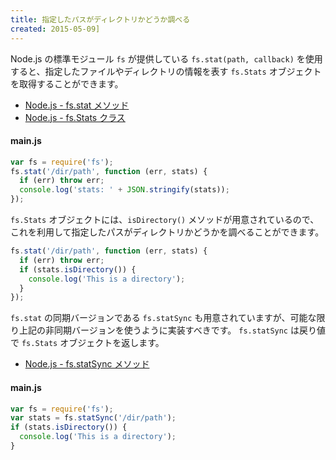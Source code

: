 ```yaml
---
title: 指定したパスがディレクトリかどうか調べる
created: 2015-05-09]
---
```


Node.js の標準モジュール `fs` が提供している `fs.stat(path, callback)` を使用すると、指定したファイルやディレクトリの情報を表す `fs.Stats` オブジェクトを取得することができます。

- [Node.js - fs.stat メソッド](https://nodejs.org/api/fs.html#fs_fs_stat_path_callback)
- [Node.js - fs.Stats クラス](https://nodejs.org/api/fs.html#fs_class_fs_stats)

#### main.js

```javascript
var fs = require('fs');
fs.stat('/dir/path', function (err, stats) {
  if (err) throw err;
  console.log('stats: ' + JSON.stringify(stats));
});
```

`fs.Stats` オブジェクトには、`isDirectory()` メソッドが用意されているので、これを利用して指定したパスがディレクトリかどうかを調べることができます。

```javascript
fs.stat('/dir/path', function (err, stats) {
  if (err) throw err;
  if (stats.isDirectory()) {
    console.log('This is a directory');
  }
});
```

`fs.stat` の同期バージョンである `fs.statSync` も用意されていますが、可能な限り上記の非同期バージョンを使うように実装すべきです。
`fs.statSync` は戻り値で `fs.Stats` オブジェクトを返します。

- [Node.js - fs.statSync メソッド](https://nodejs.org/api/fs.html#fs_fs_statsync_path)

#### main.js

```javascript
var fs = require('fs');
var stats = fs.statSync('/dir/path');
if (stats.isDirectory()) {
  console.log('This is a directory');
}
```

